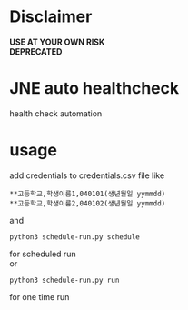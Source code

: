 # Disclaimer
**USE AT YOUR OWN RISK**  
**DEPRECATED**
# JNE auto healthcheck

health check automation

# usage
add credentials to credentials.csv file like    
```
**고등학교,학생이름1,040101(생년월일 yymmdd)
**고등학교,학생이름2,040102(생년월일 yymmdd)
```
and  
```
python3 schedule-run.py schedule
``` 
for scheduled run  
or  
```
python3 schedule-run.py run
```
for one time run
